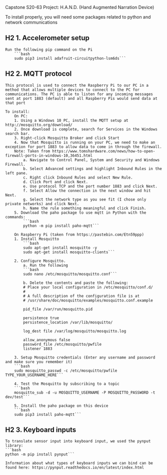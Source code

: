 Capstone S20-63 Project: H.A.N.D. (Hand Augmented Narration Device)


To install properly, you will need some packages related to python and network communications


## H2 1. Accelerometer setup
    Run the following pip command on the Pi
        ```bash
        sudo pip3 install adafruit-circuitpython-lsm6ds```


## H2 2. MQTT protocol
    This protocol is used to connect the Raspberry Pi to our PC in a method that allows multiple devices to connect to the PC for communications. The PC is able to listen for any incoming messages sent at port 1883 (default) and all Raspberry Pis would send data at that port

    To install:
        On PC:
        1. Using a Windows 10 PC, install the MQTT setup at http://mosquitto.org/download/
        2. Once download is complete, search for Services in the Windows search bar.
        3. Right-click Mosquitto Broker and click Start
        4. Now that Mosquitto is running on your PC, we need to make an exception for port 1883 to allow data to come in through the firewall.
        Note: Taken from https://www.tomshardware.com/news/how-to-open-firewall-ports-in-windows-10,36451.html
            a. Navigate to Control Panel, System and Security and Windows Firewall.
            b. Select Advanced settings and highlight Inbound Rules in the left pane.
            c. Right click Inbound Rules and select New Rule.
            d. Click Port and click Next.
            e. Use protocol TCP and the port number 1883 and click Next.
            f. Select Allow the connection in the next window and hit Next.
            g. Select the network type as you see fit (I chose only private networks) and click Next.
            h. Name the rule something meaningful and click Finish.
        5. Download the paho package to use mqtt in Python with the commands:
            ```bash
            python -m pip install paho-mqtt```

        On Raspberry Pi (taken from https://pastebin.com/Etn59ppp)
        1. Install Mosquitto
            ```bash
            sudo apt-get install mosquitto -y
            sudo apt-get install mosquitto-clients```
 
        2. Configure Mosquitto.
            a. Run the following
            ```bash
            sudo nano /etc/mosquitto/mosquitto.conf```
 
            b. Delete the contents and paste the following:
            # Place your local configuration in /etc/mosquitto/conf.d/
            #
            # A full description of the configuration file is at
            # /usr/share/doc/mosquitto/examples/mosquitto.conf.example
            
            pid_file /var/run/mosquitto.pid
            
            persistence true
            persistence_location /var/lib/mosquitto/
            
            log_dest file /var/log/mosquitto/mosquitto.log
            
            allow_anonymous false
            password_file /etc/mosquitto/pwfile
            listener 1883
            
        3. Setup Mosquitto credentials (Enter any username and password and make sure you remember it)
        ```bash
        sudo mosquitto_passwd -c /etc/mosquitto/pwfile TYPE_YOUR_USERNAME_HERE```
        
        4. Test the Mosquitto by subscribing to a topic
        ```bash
        mosquitto_sub -d -u MOSQUITTO_USERNAME -P MOSQUITTO_PASSWORD -t dev/test```

        5. Install the paho package on this device
        ```bash
        sudo pip3 install paho-mqtt```
    
## H2 3. Keyboard inputs
    To translate sensor input into keyboard input, we used the pynput library:
    ```bash
    python -m pip install pynput```
    
    Information about what types of keyboard inputs we can bind can be found here: https://pynput.readthedocs.io/en/latest/index.html